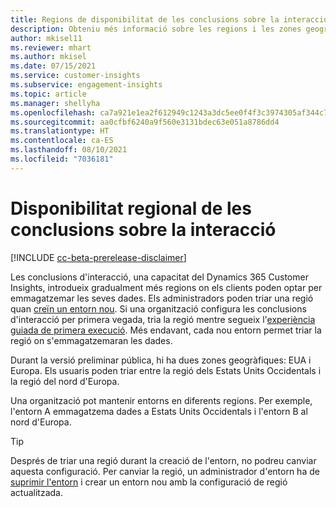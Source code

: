 ```yaml
---
title: Regions de disponibilitat de les conclusions sobre la interacció
description: Obteniu més informació sobre les regions i les zones geogràfiques a les quals es desplega el servei.
author: mkisel11
ms.reviewer: mhart
ms.author: mkisel
ms.date: 07/15/2021
ms.service: customer-insights
ms.subservice: engagement-insights
ms.topic: article
ms.manager: shellyha
ms.openlocfilehash: ca7a921e1ea2f612949c1243a3dc5ee0f4f3c3974305af344c77b870db3e00a9
ms.sourcegitcommit: aa0cfbf6240a9f560e3131bdec63e051a8786dd4
ms.translationtype: HT
ms.contentlocale: ca-ES
ms.lasthandoff: 08/10/2021
ms.locfileid: "7036181"
---
```

# <a name="regional-availability-for-engagement-insights"></a>Disponibilitat regional de les conclusions sobre la interacció

[!INCLUDE [cc-beta-prerelease-disclaimer](includes/cc-beta-prerelease-disclaimer.md)]

Les conclusions d'interacció, una capacitat del Dynamics 365 Customer Insights, introdueix gradualment més regions on els clients poden optar per emmagatzemar les seves dades. Els administradors poden triar una regió quan [creïn un entorn nou](manage-environments-workspaces.md#create-an-environment). Si una organització configura les conclusions d'interacció per primera vegada, tria la regió mentre segueix l'[experiència guiada de primera execució](quickstart.md). Més endavant, cada nou entorn permet triar la regió on s'emmagatzemaran les dades.

Durant la versió preliminar pública, hi ha dues zones geogràfiques: EUA i Europa. Els usuaris poden triar entre la regió dels Estats Units Occidentals i la regió del nord d'Europa.

Una organització pot mantenir entorns en diferents regions. Per exemple, l'entorn A emmagatzema dades a Estats Units Occidentals i l'entorn B al nord d'Europa.

> [!TIP]
> Després de triar una regió durant la creació de l'entorn, no podreu canviar aquesta configuració. Per canviar la regió, un administrador d'entorn ha de [suprimir l'entorn](manage-environments-workspaces.md#delete-an-environment) i crear un entorn nou amb la configuració de regió actualitzada.

